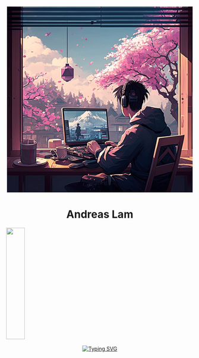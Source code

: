 <p align="center">
    <img src="Avatar.png" width="500" height="500">
</p>
<h1 align="center">
    Andreas Lam
</h1>
<img src=https://github-readme-stats.vercel.app/api?username=andreaslam&hide=contribs,prs, width=50, height =300>
<p align="center">
    <a href="https://git.io/typing-svg"><img src="https://readme-typing-svg.demolab.com?font=Consolas&duration=1000&pause=1000&color=6778CA&background=FFFFFF00&center=true&vCenter=true&width=435&lines=Web+Developer;Machine+Learning+Developer;Game+Developer" alt="Typing SVG" /></a>
</p>
